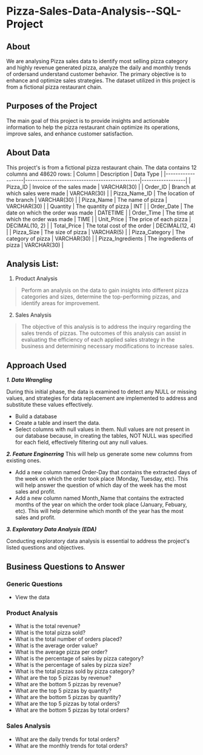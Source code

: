 # Pizza-Sales-Data-Analysis--SQL-Project
## About
We are analysing Pizza sales data to identify most selling pizza category and highly revenue generated pizza, analyze the daily and monthly trends of ordersand understand customer behavior. The primary objective is to enhance and optimize sales strategies. The dataset utilized in this project is  from a fictional pizza restaurant chain.

## Purposes of the Project
The main goal of this project is to provide insights and actionable information to help the pizza restaurant chain optimize its operations, improve sales, and enhance customer satisfaction.

## About Data
This project's is from a fictional pizza restaurant chain.
The data contains 12 columns and 48620 rows:
| Column            | Description                                   | Data Type        |
|-------------------|-----------------------------------------------|------------------|
| Pizza_ID          | Invoice of the sales made                     | VARCHAR(30)      |
| Order_ID          | Branch at which sales were made               | VARCHAR(30)      |
| Pizza_Name_ID     | The location of the branch                    | VARCHAR(30)      |
| Pizza_Name        | The name of pizza                             | VARCHAR(30)      |
| Quantity          | The quantity of pizza                         | INT              |
| Order_Date        | The date on which the order was made          | DATETIME         |
| Order_Time        | The time at which the order was made          | TIME             |
| Unit_Price        | The price of each pizza                       | DECIMAL(10, 2)   |
| Total_Price       | The total cost of the order                   | DECIMAL(12, 4)   |
| Pizza_Size        | The size of pizza                             | VARCHAR(5)       |
| Pizza_Category    | The category of pizza                         | VARCHAR(30)      |
| Pizza_Ingredients | The ingredients of pizza                      | VARCHAR(30)      |


## Analysis List:

1.	Product Analysis

> Perform an analysis on the data to gain insights into different pizza categories and sizes, determine the top-performing pizzas, and identify areas for improvement.

2.	Sales Analysis
   
> The objective of this analysis is to address the inquiry regarding the sales trends of pizzas. The outcomes of this analysis can assist in evaluating the efficiency of each applied sales strategy in the business and determining necessary modifications to increase sales.


## Approach Used
***1.	Data Wrangling***

During this initial phase, the data is examined to detect any NULL or missing values, and strategies for data replacement are implemented to address and substitute these values effectively.
- Build a database
- Create a table and insert the data.
- Select columns with null values in them. Null values are not present in our database because, in creating the tables, NOT NULL was specified for each field, effectively filtering out any null values.

***2.	Feature Enginerring***
This will help us generate some new columns from existing ones.
- Add a new column named Order-Day that contains the extracted days of the week on which the order took place (Monday, Tuesday, etc). This will help answer the question of which day of the week has the most sales and profit.
- Add a new column named Month_Name that contains the extracted months of the year on which the order took place (January, Febuary, etc). This will help determine which month of the year has the most sales and profit.


***3.  Exploratory Data Analysis (EDA)***

Conducting exploratory data analysis is essential to address the project's listed questions and objectives.

## Business Questions to Answer

### Generic Questions
- View the data	

### Product Analysis
- What is the total revenue?
- What is the total pizza sold?
- What is the total number of orders placed?
- What is the average order value?
- What is the average pizza per order?
- What is the percentage of sales by pizza category?
- What is the percentage of sales by pizza size?
- What is the total pizzas sold by pizza category?
- What are the top 5 pizzas by revenue?
- What are the bottom 5 pizzas by revenue?
- What are the top 5 pizzas by quantity?
- What are the bottom 5 pizzas by quantity?
- What are the top 5 pizzas by total orders?
- What are the bottom 5 pizzas by total orders?

### Sales Analysis
- What are the daily trends for total orders?
- What are the monthly trends for total orders?
